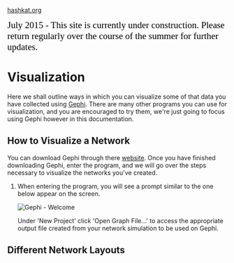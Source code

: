[hashkat.org](http://hashkat.org)

<span style="color:black; font-family:Georgia; font-size:1.5em;">July 2015 - This site is currently under construction. Please return regularly over the course of the summer for further updates. </span>

# Visualization

Here we shall outline ways in which you can visualize some of that data you have collected using [Gephi](http://gephi.github.io/). There are many other programs you can use for visualization, and you are encouraged to try them, we're just going to focus using Gephi however in this documentation.

## How to Visualize a Network

You can download Gephi through there [website](http://gephi.github.io/). Once you have finished downloading Gephi, enter the program, and we will go over the steps necessary to visualize the networks you've created.



1. When entering the program, you will see a prompt similar to the one below appear on the screen. 

	![Gephi - Welcome](/img/visualization/gephi_welcome.png "Gephi - Welcome")

    Under 'New Project' click 'Open Graph File...' to access the appropriate output file created from your network simulation to be used on Gephi.



## Different Network Layouts


